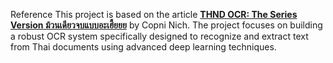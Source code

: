 Reference
This project is based on the article **[THND OCR: The Series Version ม้วนเดียวจบแบบอะเฮี้ยยย](https://copninich.medium.com/thnd-ocr-the-series-version-%E0%B8%A1%E0%B9%89%E0%B8%A7%E0%B8%99%E0%B9%80%E0%B8%94%E0%B8%B5%E0%B8%A2%E0%B8%A7%E0%B8%88%E0%B8%9A%E0%B8%9A%E0%B8%9A%E0%B8%9A-%E0%B8%AD%E0%B8%B0%E0%B9%80%E0%B8%AB%E0%B9%89%E0%B8%A2%E0%B8%A2-5a673cc8a686)** by Copni Nich. The project focuses on building a robust OCR system specifically designed to recognize and extract text from Thai documents using advanced deep learning techniques.

